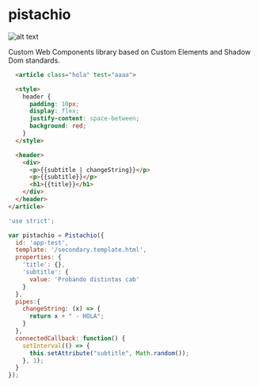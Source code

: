# pistachio 

![alt text](https://s13.postimg.org/p2juoo44n/pista.png)


Custom Web Components library based on Custom Elements and Shadow Dom standards.

  ```HTML
    <article class="hola" test="aaaa">

    <style>
      header {
        padding: 10px;
        display: flex;
        justify-content: space-between;
        background: red;
      }
    </style>

    <header>
      <div>
        <p>{{subtitle | changeString}}</p>
        <p>{{subtitle}}</p>
        <h1>{{title}}</h1>
      </div>
    </header>
  </article>
  ```

```javascript
'use strict';

var pistachio = Pistachio({
  id: 'app-test',
  template: '/secondary.template.html',
  properties: {
    'title': {},
    'subtitle': {
      value: 'Probando distintas cab'
    }
  },
  pipes:{
    changeString: (x) => {
      return x + " - HOLA";
    }
  },
  connectedCallback: function() {
    setInterval(() => {
      this.setAttribute("subtitle", Math.random());
    }, 1);
  }
});

  ```

